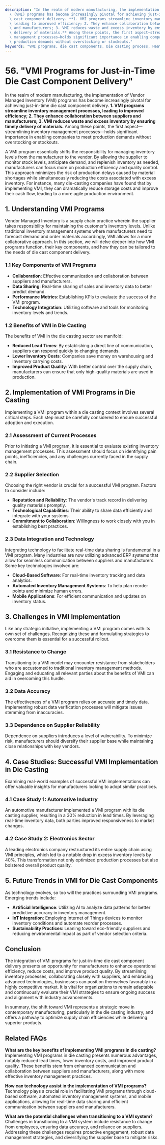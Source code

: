 ```yaml
---
description: "In the realm of modern manufacturing, the implementation of Vendor Managed Inventory\
  \ (VMI) programs has become increasingly pivotal for achieving just-in-time die\
  \ cast component delivery. **1. VMI programs streamline inventory management processes,\
  \ leading to improved efficiency; 2. They enhance collaboration between suppliers\
  \ and manufacturers; 3. VMI reduces waste and excess inventory by ensuring timely\
  \ delivery of materials.** Among these points, the first aspect—streamlining inventory\
  \ management processes—holds significant importance in enabling companies to meet\
  \ production demands without overstocking or stockouts."
keywords: "VMI programs, die cast components, Die casting process, Heat dissipation efficiency"
---
```

# 56. "VMI Programs for Just-in-Time Die Cast Component Delivery"

In the realm of modern manufacturing, the implementation of Vendor Managed Inventory (VMI) programs has become increasingly pivotal for achieving just-in-time die cast component delivery. **1. VMI programs streamline inventory management processes, leading to improved efficiency; 2. They enhance collaboration between suppliers and manufacturers; 3. VMI reduces waste and excess inventory by ensuring timely delivery of materials.** Among these points, the first aspect—streamlining inventory management processes—holds significant importance in enabling companies to meet production demands without overstocking or stockouts.

A VMI program essentially shifts the responsibility for managing inventory levels from the manufacturer to the vendor. By allowing the supplier to monitor stock levels, anticipate demand, and replenish inventory as needed, manufacturers can focus more on production efficiency and quality control. This approach minimizes the risk of production delays caused by material shortages while simultaneously reducing the costs associated with excess inventory. For instance, many die-casting companies have found that by implementing VMI, they can dramatically reduce storage costs and improve their cash flow, leading to a more agile production environment.

## **1. Understanding VMI Programs**

Vendor Managed Inventory is a supply chain practice wherein the supplier takes responsibility for maintaining the customer's inventory levels. Unlike traditional inventory management systems where manufacturers need to forecast demand and order materials accordingly, VMI allows for a more collaborative approach. In this section, we will delve deeper into how VMI programs function, their key components, and how they can be tailored to the needs of die cast component delivery.

### **1.1 Key Components of VMI Programs**

- **Collaboration**: Effective communication and collaboration between suppliers and manufacturers.
- **Data Sharing**: Real-time sharing of sales and inventory data to better predict demand.
- **Performance Metrics**: Establishing KPIs to evaluate the success of the VMI program.
- **Technology Integration**: Utilizing software and tools for monitoring inventory levels and trends.

### **1.2 Benefits of VMI in Die Casting**

The benefits of VMI in the die casting sector are manifold:

- **Reduced Lead Times**: By establishing a direct line of communication, suppliers can respond quickly to changing demands.
- **Lower Inventory Costs**: Companies save money on warehousing and inventory carrying costs.
- **Improved Product Quality**: With better control over the supply chain, manufacturers can ensure that only high-quality materials are used in production.

## **2. Implementation of VMI Programs in Die Casting**

Implementing a VMI program within a die casting context involves several critical steps. Each step must be carefully considered to ensure successful adoption and execution.

### **2.1 Assessment of Current Processes**

Prior to initiating a VMI program, it is essential to evaluate existing inventory management processes. This assessment should focus on identifying pain points, inefficiencies, and any challenges currently faced in the supply chain. 

### **2.2 Supplier Selection**

Choosing the right vendor is crucial for a successful VMI program. Factors to consider include:

- **Reputation and Reliability**: The vendor's track record in delivering quality materials promptly.
- **Technological Capabilities**: Their ability to share data efficiently and integrate with your systems.
- **Commitment to Collaboration**: Willingness to work closely with you in establishing best practices.

### **2.3 Data Integration and Technology**

Integrating technology to facilitate real-time data sharing is fundamental in a VMI program. Many industries are now utilizing advanced ERP systems that allow for seamless communication between suppliers and manufacturers. Some key technologies involved are:

- **Cloud-Based Software**: For real-time inventory tracking and data analytics.
- **Automated Inventory Management Systems**: To help plan reorder points and minimize human errors.
- **Mobile Applications**: For efficient communication and updates on inventory status.

## **3. Challenges in VMI Implementation**

Like any strategic initiative, implementing a VMI program comes with its own set of challenges. Recognizing these and formulating strategies to overcome them is essential for a successful rollout.

### **3.1 Resistance to Change**

Transitioning to a VMI model may encounter resistance from stakeholders who are accustomed to traditional inventory management methods. Engaging and educating all relevant parties about the benefits of VMI can aid in overcoming this hurdle.

### **3.2 Data Accuracy**

The effectiveness of a VMI program relies on accurate and timely data. Implementing robust data verification processes will mitigate issues stemming from inaccuracies.

### **3.3 Dependence on Supplier Reliability**

Dependence on suppliers introduces a level of vulnerability. To minimize risk, manufacturers should diversify their supplier base while maintaining close relationships with key vendors.

## **4. Case Studies: Successful VMI Implementation in Die Casting**

Examining real-world examples of successful VMI implementations can offer valuable insights for manufacturers looking to adopt similar practices.

### **4.1 Case Study 1: Automotive Industry**

An automotive manufacturer implemented a VMI program with its die casting supplier, resulting in a 30% reduction in lead times. By leveraging real-time inventory data, both parties improved responsiveness to market changes.

### **4.2 Case Study 2: Electronics Sector**

A leading electronics company restructured its entire supply chain using VMI principles, which led to a notable drop in excess inventory levels by 40%. This transformation not only optimized production processes but also bolstered overall product quality.

## **5. Future Trends in VMI for Die Cast Components**

As technology evolves, so too will the practices surrounding VMI programs. Emerging trends include:

- **Artificial Intelligence**: Utilizing AI to analyze data patterns for better predictive accuracy in inventory management.
- **IoT Integration**: Employing Internet of Things devices to monitor inventory conditions and automate reorder processes.
- **Sustainability Practices**: Leaning toward eco-friendly suppliers and reducing environmental impact as part of vendor selection criteria.

## **Conclusion**

The integration of VMI programs for just-in-time die cast component delivery presents an opportunity for manufacturers to enhance operational efficiency, reduce costs, and improve product quality. By streamlining inventory processes, collaborating closely with suppliers, and embracing advanced technologies, businesses can position themselves favorably in a highly competitive market. It is vital for organizations to remain adaptable and continuously evaluate their VMI strategies to ensure ongoing success and alignment with industry advancements.

In summary, the shift toward VMI represents a strategic move in contemporary manufacturing, particularly in the die casting industry, and offers a pathway to optimize supply chain efficiencies while delivering superior products.

## Related FAQs

**What are the key benefits of implementing VMI programs in die casting?**  
Implementing VMI programs in die casting presents numerous advantages, notably reduced lead times, lower inventory costs, and improved product quality. These benefits stem from enhanced communication and collaboration between suppliers and manufacturers, along with more effective inventory management practices.

**How can technology assist in the implementation of VMI programs?**  
Technology plays a crucial role in facilitating VMI programs through cloud-based software, automated inventory management systems, and mobile applications, allowing for real-time data sharing and efficient communication between suppliers and manufacturers.

**What are the potential challenges when transitioning to a VMI system?**  
Challenges in transitioning to a VMI system include resistance to change from employees, ensuring data accuracy, and reliance on suppliers. Addressing these challenges requires proactive engagement, robust data management strategies, and diversifying the supplier base to mitigate risks.
